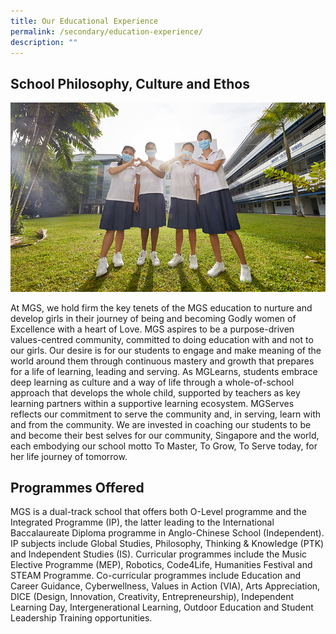 ```yaml
---
title: Our Educational Experience
permalink: /secondary/education-experience/
description: ""
---
```

## School Philosophy, Culture and Ethos

![](/images/Secondary/pic-std-development.jpg)

At MGS, we hold firm the key tenets of the MGS education to nurture and develop girls in their journey of being and becoming Godly women of Excellence with a heart of Love. MGS aspires to be a purpose-driven values-centred community, committed to doing education with and not to our girls. Our desire is for our students to engage and make meaning of the world around them through continuous mastery and growth that prepares for a life of learning, leading and serving. As MGLearns, students embrace deep learning as culture and a way of life through a whole-of-school approach that develops the whole child, supported by teachers as key learning partners within a supportive learning ecosystem.  MGServes reflects our commitment to serve the community and, in serving, learn with and from the community. We are invested in coaching our students to be and become their best selves for our community, Singapore and the world, each embodying our school motto To Master, To Grow, To Serve today, for her life journey of tomorrow.
  
## Programmes Offered

MGS is a dual-track school that offers both O-Level programme and the Integrated Programme (IP), the latter leading to the International Baccalaureate Diploma programme in Anglo-Chinese School (Independent). IP subjects include Global Studies, Philosophy, Thinking & Knowledge (PTK) and Independent Studies (IS). Curricular programmes include the Music Elective Programme (MEP), Robotics, Code4Life, Humanities Festival and STEAM Programme. Co-curricular programmes include Education and Career Guidance, Cyberwellness, Values in Action (VIA), Arts Appreciation, DICE (Design, Innovation, Creativity, Entrepreneurship), Independent Learning Day, Intergenerational Learning, Outdoor Education and Student Leadership Training opportunities.